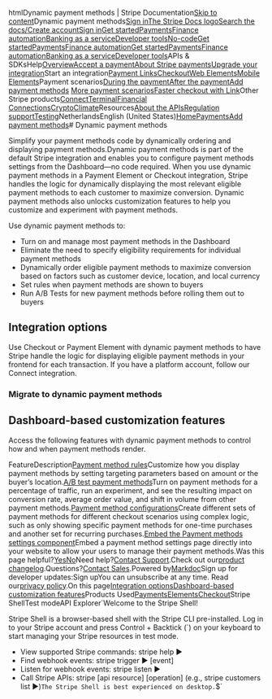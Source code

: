 htmlDynamic payment methods | Stripe Documentation[Skip to content](#main-content)Dynamic payment methods[Sign in](https://dashboard.stripe.com/login?redirect=https%3A%2F%2Fdocs.stripe.com%2Fpayments%2Fpayment-methods%2Fdynamic-payment-methods)[The Stripe Docs logo](/)[Search the docs/](#)[Create account](https://dashboard.stripe.com/register)[Sign in](https://dashboard.stripe.com/login?redirect=https%3A%2F%2Fdocs.stripe.com%2Fpayments%2Fpayment-methods%2Fdynamic-payment-methods)[Get started](/get-started)[Payments](/payments)[Finance automation](/finance-automation)[Banking as a service](/financial-services)[Developer tools](/development)[No-code](/no-code)[Get started](/get-started)[Payments](/payments)[Finance automation](/finance-automation)[](#)[Get started](/get-started)[Payments](/payments)[Finance automation](/finance-automation)[Banking as a service](/financial-services)[Developer tools](/development)[](#)APIs & SDKsHelp[Overview](/docs/payments)[Accept a payment](#)[About Stripe payments](#)[Upgrade your integration](/docs/payments/upgrades)Start an integration[Payment Links](#)[Checkout](#)[Web Elements](#)[Mobile Elements](#)Payment scenarios[During the payment](#)[After the payment](#)[Add payment methods](#)
[More payment scenarios](#)[Faster checkout with Link](#)Other Stripe products[Connect](#)[Terminal](#)[Financial Connections](#)[Crypto](#)[Climate](#)Resources[About the APIs](#)[Regulation support](#)[Testing](/docs/testing)NetherlandsEnglish (United States)[](#)[](#)[Home](/docs)[Payments](/docs/payments)[Add payment methods](/docs/payments/payment-methods/overview)# Dynamic payment methods

Simplify your payment methods code by dynamically ordering and displaying payment methods.Dynamic payment methods is part of the default Stripe integration and enables you to configure payment methods settings from the Dashboard—no code required. When you use dynamic payment methods in a Payment Element or Checkout integration, Stripe handles the logic for dynamically displaying the most relevant eligible payment methods to each customer to maximize conversion. Dynamic payment methods also unlocks customization features to help you customize and experiment with payment methods.

Use dynamic payment methods to:

- Turn on and manage most payment methods in the Dashboard
- Eliminate the need to specify eligibility requirements for individual payment methods
- Dynamically order eligible payment methods to maximize conversion based on factors such as customer device, location, and local currency
- Set rules when payment methods are shown to buyers
- Run A/B Tests for new payment methods before rolling them out to buyers

## Integration options

Use Checkout or Payment Element with dynamic payment methods to have Stripe handle the logic for displaying eligible payment methods in your frontend for each transaction. If you have a platform account, follow our Connect integration.

### Migrate to dynamic payment methods

## Dashboard-based customization features

Access the following features with dynamic payment methods to control how and when payment methods render.

FeatureDescription[Payment method rules](/payments/payment-method-rules)Customize how you display payment methods by setting targeting parameters based on amount or the buyer’s location.[A/B test payment methods](/payments/a-b-testing)Turn on payment methods for a percentage of traffic, run an experiment, and see the resulting impact on conversion rate, average order value, and shift in volume from other payment methods.[Payment method configurations](/payments/payment-method-configurations)Create different sets of payment methods for different checkout scenarios using complex logic, such as only showing specific payment methods for one-time purchases and another set for recurring purchases.[Embed the Payment methods settings component](/connect/embed-payment-method-settings)Embed a payment method settings page directly into your website to allow your users to manage their payment methods.Was this page helpful?[Yes](#)[No](#)Need help?[Contact Support](https://support.stripe.com/).Check out our[product changelog](https://stripe.com/blog/changelog).Questions?[Contact Sales](https://stripe.com/contact/sales).Powered by[Markdoc](https://markdoc.dev)Sign up for developer updates:Sign upYou can unsubscribe at any time. Read our[privacy policy](https://stripe.com/privacy).On this page[Integration options](#integrate)[Dashboard-based customization features](#customization-features)Products Used[Payments](/payments)[Elements](/payments/elements)[Checkout](/payments/checkout)Stripe ShellTest modeAPI Explorer[](https://stripe.com/docs/stripe-cli#install)`Welcome to the Stripe Shell!

Stripe Shell is a browser-based shell with the Stripe CLI pre-installed. Log in to your
Stripe account and press Control + Backtick (`) on your keyboard to start managing your Stripe
resources in test mode.

- View supported Stripe commands: stripe help ▶️
- Find webhook events: stripe trigger ▶️ [event]
- Listen for webhook events: stripe listen ▶
- Call Stripe APIs: stripe [api resource] [operation] (e.g., stripe customers list ▶️)`The Stripe Shell is best experienced on desktop.`$`